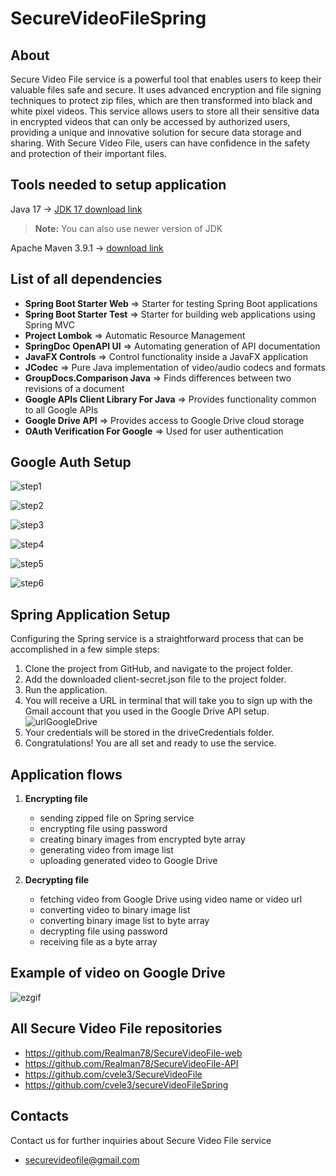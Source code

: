 # SecureVideoFileSpring
## About

Secure Video File service is a powerful tool that enables users to keep their valuable files safe and secure. It uses advanced encryption and file signing techniques to protect zip files, which are then transformed into black and white pixel videos. This service allows users to store all their sensitive data in encrypted videos that can only be accessed by authorized users, providing a unique and innovative solution for secure data storage and sharing. With Secure Video File, users can have confidence in the safety and protection of their important files.


## Tools needed to setup application

Java 17 -> [JDK 17 download link](https://www.oracle.com/java/technologies/javase/jdk17-archive-downloads.html)
> **Note:** You can also use newer version of JDK

Apache Maven 3.9.1 -> [download link](https://maven.apache.org/download.cgi)

## List of all dependencies

* **Spring Boot Starter Web** => Starter for testing Spring Boot applications
* **Spring Boot Starter Test** => Starter for building web applications using Spring MVC
* **Project Lombok** => Automatic Resource Management
* **SpringDoc OpenAPI UI** => Automating generation of API documentation
* **JavaFX Controls** => Control functionality inside a JavaFX application
* **JCodec** => Pure Java implementation of video/audio codecs and formats
* **GroupDocs.Comparison Java** => Finds differences between two revisions of a document
* **Google APIs Client Library For Java** => Provides functionality common to all Google APIs
* **Google Drive API** => Provides access to Google Drive cloud storage
* **OAuth Verification For Google** => Used for user authentication

## Google Auth Setup
![step1](https://user-images.githubusercontent.com/77991435/230670446-154b1381-1d7d-4157-8f15-cd6823be63f2.png)

![step2](https://user-images.githubusercontent.com/77991435/230670633-41318582-6b53-4b26-85ad-37c9de8b4d1e.png)

![step3](https://user-images.githubusercontent.com/77991435/230670672-27af7bf8-6b3b-49fe-84a3-8107668bd735.png)

![step4](https://user-images.githubusercontent.com/77991435/230670780-11fd8467-1f6f-4cfb-b384-195e96e10e06.png)

![step5](https://user-images.githubusercontent.com/77991435/230670819-9ee769aa-c515-40ae-9aff-c6b1321dde44.png)

![step6](https://user-images.githubusercontent.com/77991435/230670937-ed32205e-4825-42aa-afaa-01acd3e04a7f.png)

## Spring Application Setup
Configuring the Spring service is a straightforward process that can be accomplished in a few simple steps:

1. Clone the project from GitHub, and navigate to the project folder.
2. Add the downloaded client-secret.json file to the project folder.
3. Run the application.
4. You will receive a URL in terminal that will take you to sign up with the Gmail account that you used in the Google Drive API setup.
![urlGoogleDrive](https://user-images.githubusercontent.com/78024969/231885492-6c5be1ad-e68e-471a-80ee-f1bbf09ddc54.png)
5. Your credentials will be stored in the driveCredentials folder.
6. Congratulations! You are all set and ready to use the service.

## Application flows

1. **Encrypting file**

      * sending zipped file on Spring service
      * encrypting file using password
      * creating binary images from encrypted byte array
      * generating video from image list
      * uploading generated video to Google Drive

 2. **Decrypting file**
 
    * fetching video from Google Drive using video name or video url
    * converting video to binary image list
    * converting binary image list to byte array
    * decrypting file using password
    * receiving file as a byte array
    
## Example of video on Google Drive

![ezgif](https://user-images.githubusercontent.com/78024969/231885772-a745c6fc-5810-477b-bb5e-8e8b7cd3cd1a.gif)

## All Secure Video File repositories

- https://github.com/Realman78/SecureVideoFile-web
- https://github.com/Realman78/SecureVideoFile-API
- https://github.com/cvele3/SecureVideoFile
- https://github.com/cvele3/secureVideoFileSpring

## Contacts

Contact us for further inquiries about Secure Video File service
- securevideofile@gmail.com



